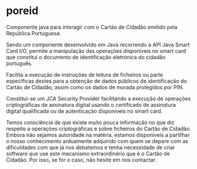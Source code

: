 # poreid
Componente java para interagir com o Cartão de Cidadão emitido pela República Portuguesa.

Sendo um componente desenvolvido em Java recorrendo à API Java Smart Card I/O, permite a manipulação das operações disponíveis no smart card que constitui o documento de identificação eletrónica do cidadão português. 

Facilita a execução de instruções de leitura de ficheiros ou parte específicas destes para a obtenção de dados públicos de identificação do Cartão de Cidadão, assim como os dados de morada protegidos por PIN. 

Constitui-se um JCA Security Provider facilitando a execução de operações criptográficas de assinatura digital usando o certificado de assinatura digital qualificada ou de autenticação disponíveis no smart card.

Temos consciência de que existe muito pouca informação no que diz respeito a operações criptográficas e sobre ficheiros do Cartão de Cidadão. Embora não sejamos autoridade na matéria, estamos disponíveis a partilhar o nosso conhecimento arduamente adquirido com quem se depare com as dificuldades com que já nos debatemos e tenha necessidade de criar software que use este mecanismo extraordinário que é o Cartão de Cidadão. Por isso, se for o caso, não hesite em nos contactar. 
